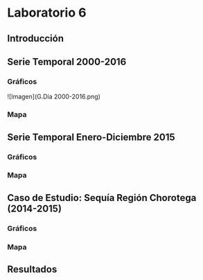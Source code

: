# Laboratorio 6

## Introducción

## Serie Temporal 2000-2016
### Gráficos
![Imagen](G.Día 2000-2016.png) 
### Mapa

## Serie Temporal Enero-Diciembre 2015
### Gráficos
### Mapa

## Caso de Estudio: Sequía Región Chorotega (2014-2015)
### Gráficos
### Mapa

## Resultados
